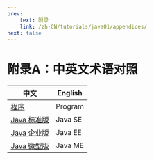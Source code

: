 ```yaml
---
prev:
    text: 附录
    link: /zh-CN/tutorials/java01/appendices/
next: false
---
```


# 附录A：中英文术语对照

| 中文                                                     | English |
| -------------------------------------------------------- | ------- |
| [程序](../chapter02/index.md/#212-程序)                  | Program |
| [Java 标准版](../chapter02/index.md/#222-java的三个版本) | Java SE |
| [Java 企业版](../chapter02/index.md/#222-java的三个版本) | Java EE |
| [Java 微型版](../chapter02/index.md/#222-java的三个版本) | Java ME |


